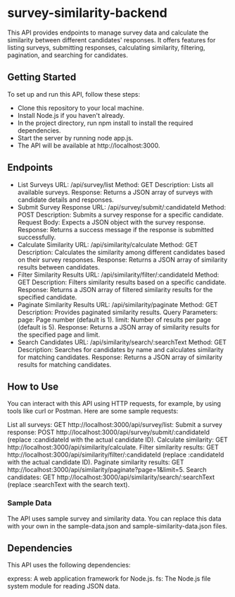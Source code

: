 # survey-similarity-backend

This API provides endpoints to manage survey data and calculate the similarity between different candidates' responses. It offers features for listing surveys, submitting responses, calculating similarity, filtering, pagination, and searching for candidates.


## Getting Started
To set up and run this API, follow these steps:

- Clone this repository to your local machine.
- Install Node.js if you haven't already.
- In the project directory, run npm install to install the required dependencies.
- Start the server by running node app.js.
- The API will be available at http://localhost:3000.
## Endpoints
* List Surveys
URL: /api/survey/list
Method: GET
Description: Lists all available surveys.
Response: Returns a JSON array of surveys with candidate details and responses.
* Submit Survey Response
URL: /api/survey/submit/:candidateId
Method: POST
Description: Submits a survey response for a specific candidate.
Request Body: Expects a JSON object with the survey response.
Response: Returns a success message if the response is submitted successfully.
* Calculate Similarity
URL: /api/similarity/calculate
Method: GET
Description: Calculates the similarity among different candidates based on their survey responses.
Response: Returns a JSON array of similarity results between candidates.
* Filter Similarity Results
URL: /api/similarity/filter/:candidateId
Method: GET
Description: Filters similarity results based on a specific candidate.
Response: Returns a JSON array of filtered similarity results for the specified candidate.
* Paginate Similarity Results
URL: /api/similarity/paginate
Method: GET
Description: Provides paginated similarity results.
Query Parameters:
page: Page number (default is 1).
limit: Number of results per page (default is 5).
Response: Returns a JSON array of similarity results for the specified page and limit.
* Search Candidates
URL: /api/similarity/search/:searchText
Method: GET
Description: Searches for candidates by name and calculates similarity for matching candidates.
Response: Returns a JSON array of similarity results for matching candidates.
## How to Use
You can interact with this API using HTTP requests, for example, by using tools like curl or Postman. Here are some sample requests:

List all surveys: GET http://localhost:3000/api/survey/list: 
Submit a survey response: POST http://localhost:3000/api/survey/submit/:candidateId (replace :candidateId with the actual candidate ID).
Calculate similarity: GET http://localhost:3000/api/similarity/calculate.
Filter similarity results: GET http://localhost:3000/api/similarity/filter/:candidateId (replace :candidateId with the actual candidate ID).
Paginate similarity results: GET http://localhost:3000/api/similarity/paginate?page=1&limit=5.
Search candidates: GET http://localhost:3000/api/similarity/search/:searchText (replace :searchText with the search text).
### Sample Data
The API uses sample survey and similarity data. You can replace this data with your own in the sample-data.json and sample-similarity-data.json files.

## Dependencies
This API uses the following dependencies:

express: A web application framework for Node.js.
fs: The Node.js file system module for reading JSON data.
